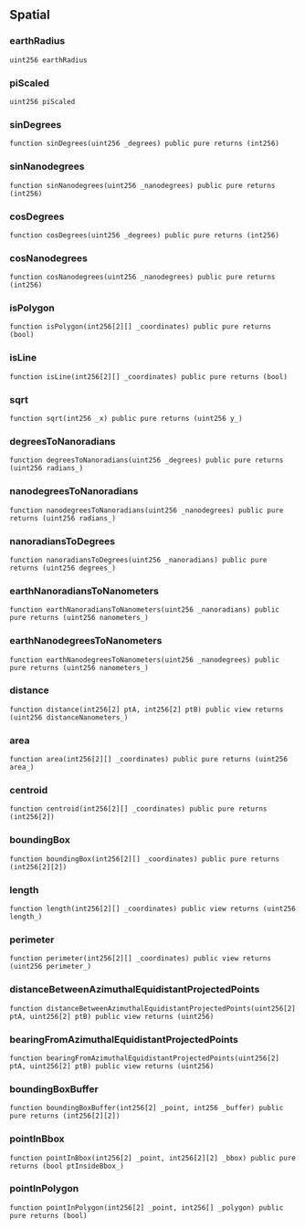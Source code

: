 
## Spatial

### earthRadius

```solidity
uint256 earthRadius
```

### piScaled

```solidity
uint256 piScaled
```

### sinDegrees

```solidity
function sinDegrees(uint256 _degrees) public pure returns (int256)
```

### sinNanodegrees

```solidity
function sinNanodegrees(uint256 _nanodegrees) public pure returns (int256)
```

### cosDegrees

```solidity
function cosDegrees(uint256 _degrees) public pure returns (int256)
```

### cosNanodegrees

```solidity
function cosNanodegrees(uint256 _nanodegrees) public pure returns (int256)
```

### isPolygon

```solidity
function isPolygon(int256[2][] _coordinates) public pure returns (bool)
```

### isLine

```solidity
function isLine(int256[2][] _coordinates) public pure returns (bool)
```

### sqrt

```solidity
function sqrt(int256 _x) public pure returns (uint256 y_)
```

### degreesToNanoradians

```solidity
function degreesToNanoradians(uint256 _degrees) public pure returns (uint256 radians_)
```

### nanodegreesToNanoradians

```solidity
function nanodegreesToNanoradians(uint256 _nanodegrees) public pure returns (uint256 radians_)
```

### nanoradiansToDegrees

```solidity
function nanoradiansToDegrees(uint256 _nanoradians) public pure returns (uint256 degrees_)
```

### earthNanoradiansToNanometers

```solidity
function earthNanoradiansToNanometers(uint256 _nanoradians) public pure returns (uint256 nanometers_)
```

### earthNanodegreesToNanometers

```solidity
function earthNanodegreesToNanometers(uint256 _nanodegrees) public pure returns (uint256 nanometers_)
```

### distance

```solidity
function distance(int256[2] ptA, int256[2] ptB) public view returns (uint256 distanceNanometers_)
```

### area

```solidity
function area(int256[2][] _coordinates) public pure returns (uint256 area_)
```

### centroid

```solidity
function centroid(int256[2][] _coordinates) public pure returns (int256[2])
```

### boundingBox

```solidity
function boundingBox(int256[2][] _coordinates) public pure returns (int256[2][2])
```

### length

```solidity
function length(int256[2][] _coordinates) public view returns (uint256 length_)
```

### perimeter

```solidity
function perimeter(int256[2][] _coordinates) public view returns (uint256 perimeter_)
```

### distanceBetweenAzimuthalEquidistantProjectedPoints

```solidity
function distanceBetweenAzimuthalEquidistantProjectedPoints(uint256[2] ptA, uint256[2] ptB) public view returns (uint256)
```

### bearingFromAzimuthalEquidistantProjectedPoints

```solidity
function bearingFromAzimuthalEquidistantProjectedPoints(uint256[2] ptA, uint256[2] ptB) public view returns (uint256)
```

### boundingBoxBuffer

```solidity
function boundingBoxBuffer(int256[2] _point, int256 _buffer) public pure returns (int256[2][2])
```

### pointInBbox

```solidity
function pointInBbox(int256[2] _point, int256[2][2] _bbox) public pure returns (bool ptInsideBbox_)
```

### pointInPolygon

```solidity
function pointInPolygon(int256[2] _point, int256[] _polygon) public pure returns (bool)
```

